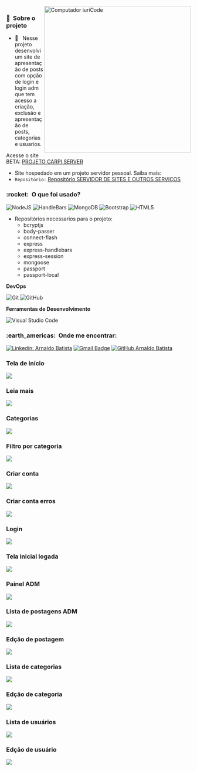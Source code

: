 <img src="https://raw.githubusercontent.com/MicaelliMedeiros/micaellimedeiros/master/image/computer-illustration.png" min-width="400px" max-width="400px" width="400px" align="right" alt="Computador iuriCode">

<h3> 🚧 &nbsp;Sobre o projeto </h3>

- 🤔 &nbsp; Nesse projeto desenvolvi um site de apresentação de posts com opção de login e login adm que tem acesso a criação, exclusão e apresentação de posts, categorias e usuarios.

Acesse o site BETA: [PROJETO CARPI SERVER](http://carpi.serveblog.net/)

  - Site hospedado em um projeto servidor pessoal. Saiba mais:
  - `Repositório:` [Repositório SERVIDOR DE SITES E OUTROS SERVIÇOS](https://github.com/arnaldocarpi/Projeto-Servidor-com-Aplicacoes)

<h3> :rocket: &nbsp;O que foi usado? </h3>

  ![NodeJS](https://img.shields.io/badge/-NodeJS-333333?style=flat&logo=nodedotjs)
  ![HandleBars](https://img.shields.io/badge/-HandleBars-333333?style=flat&logo=handlebarsdotjs)
  ![MongoDB](https://img.shields.io/badge/-MongoDB-333333?style=flat&logo=mongodb)
  ![Bootstrap](https://img.shields.io/badge/-Bootstrap-333333?style=flat&logo=bootstrap)
  ![HTML5](https://img.shields.io/badge/-HTML5-333333?style=flat&logo=HTML5)
  
  - Repositórios necessarios para o projeto:
    - bcryptjs
    - body-passer
    - connect-flash
    - express
    - express-handlebars
    - express-session
    - mongoose
    - passport
    - passport-local  

**DevOps**

  ![Git](https://img.shields.io/badge/-Git-333333?style=flat&logo=git)
  ![GitHub](https://img.shields.io/badge/-GitHub-333333?style=flat&logo=github)

**Ferramentas de Desenvolvimento**

  ![Visual Studio Code](https://img.shields.io/badge/-Visual%20Studio%20Code-333333?style=flat&logo=visual-studio-code&logoColor=007ACC)

<h3> :earth_americas: &nbsp;Onde me encontrar: </h3> 

[![Linkedin: Arnaldo Batista](https://img.shields.io/badge/-arnaldbatista-blue?style=flat-square&logo=Linkedin&logoColor=white&link=https://www.linkedin.com/in/arnaldbatista)](https://www.linkedin.com/in/arnaldbatista)
[![Gmail Badge](https://img.shields.io/badge/-arnaldbatista@icloud.com-006bed?style=flat-square&logo=apple&logoColor=white&link=mailto:arnaldbatista@icloud.com)](mailto:arnaldbatista@icloud.com)
[![GitHub Arnaldo Batista]( https://img.shields.io/github/followers/VanessaSwerts?label=follow&style=social)](https://github.com/arnaldbatista)

<h3>Tela de início</h3>
<img src="https://github.com/arnaldocarpi/Carpi-Serve-Blog/blob/main/public/img/repo/1%20Tela%20inicial.png">

<h3>Leia mais</h3>
<img src="https://github.com/arnaldocarpi/Carpi-Serve-Blog/blob/main/public/img/repo/2%20leia%20mais.png">

<h3>Categorias</h3>
<img src="https://github.com/arnaldocarpi/Carpi-Serve-Blog/blob/main/public/img/repo/3%20categorias.png">

<h3>Filtro por categoria</h3>
<img src="https://github.com/arnaldocarpi/Carpi-Serve-Blog/blob/main/public/img/repo/4%20filtro%20por%20categoria.png">

<h3>Criar conta</h3>
<img src="https://github.com/arnaldocarpi/Carpi-Serve-Blog/blob/main/public/img/repo/5%20criar%20conta.png">

<h3>Criar conta erros</h3>
<img src="https://github.com/arnaldocarpi/Carpi-Serve-Blog/blob/main/public/img/repo/6%20criar%20conta%20erros.png">

<h3>Login</h3>
<img src="https://github.com/arnaldocarpi/Carpi-Serve-Blog/blob/main/public/img/repo/7%20login.png">

<h3>Tela inicial logada</h3>
<img src="https://github.com/arnaldocarpi/Carpi-Serve-Blog/blob/main/public/img/repo/8%20tela%20inicial%20logada.png">

<h3>Painel ADM</h3>
<img src="https://github.com/arnaldocarpi/Carpi-Serve-Blog/blob/main/public/img/repo/9%20painel%20adm.png">

<h3>Lista de postagens ADM</h3>
<img src="https://github.com/arnaldocarpi/Carpi-Serve-Blog/blob/main/public/img/repo/10%20lista%20de%20postagens%20adm.png">

<h3>Edção de postagem</h3>
<img src="https://github.com/arnaldocarpi/Carpi-Serve-Blog/blob/main/public/img/repo/11%20ed%C3%A7%C3%A3o%20de%20postagem.png">

<h3>Lista de categorias</h3>
<img src="https://github.com/arnaldocarpi/Carpi-Serve-Blog/blob/main/public/img/repo/12%20lista%20de%20categorias.png">

<h3>Edção de categoria</h3>
<img src="https://github.com/arnaldocarpi/Carpi-Serve-Blog/blob/main/public/img/repo/13%20ed%C3%A7%C3%A3o%20de%20categoria.png">

<h3>Lista de usuários</h3>
<img src="https://github.com/arnaldocarpi/Carpi-Serve-Blog/blob/main/public/img/repo/14%20lista%20de%20usuarios.png">

<h3>Edção de usuário</h3>
<img src="https://github.com/arnaldocarpi/Carpi-Serve-Blog/blob/main/public/img/repo/15%20ed%C3%A7%C3%A3o%20de%20usuario.png">
